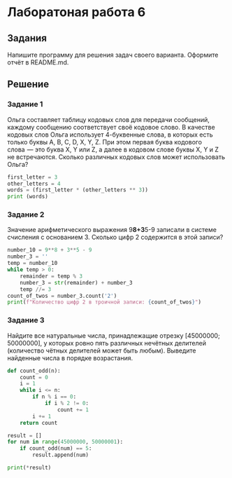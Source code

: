 # Лаборатоная работа 6
## Задания 
Напишите программу для решения задач своего варианта.
Оформите отчёт в README.md.
## Решение
### Задание 1
Ольга составляет таблицу кодовых слов для передачи сообщений, каждому сообщению соответствует своё кодовое слово. В качестве кодовых слов Ольга использует 4-буквенные слова, в которых есть только буквы A, B, C, D, X, Y, Z. При этом первая буква кодового слова  — это буква X, Y или Z, а далее в кодовом слове буквы X, Y и Z не встречаются. Сколько различных кодовых слов может использовать Ольга?
```py
first_letter = 3
other_letters = 4
words = (first_letter * (other_letters ** 3))
print (words)
```

### Задание 2
Значение арифметического выражения 9**8+3**5-9 записали в системе счисления с основанием 3. Сколько цифр 2 содержится в этой записи?
```py
number_10 = 9**8 + 3**5 - 9
number_3 = ''
temp = number_10
while temp > 0:
    remainder = temp % 3
    number_3 = str(remainder) + number_3
    temp //= 3
count_of_twos = number_3.count('2')
print(f"Количество цифр 2 в троичной записи: {count_of_twos}")
```

### Задание 3
Найдите все натуральные числа, принадлежащие отрезку [45000000; 50000000], у которых ровно пять различных нечётных делителей (количество чётных делителей может быть любым). Выведите найденные числа в порядке возрастания.
```py
def count_odd(n):
    count = 0
    i = 1
    while i <= n:
        if n % i == 0:
            if i % 2 != 0:
                count += 1
        i += 1
    return count

result = []
for num in range(45000000, 50000001):
    if count_odd(num) == 5:
        result.append(num)

print(*result)
```

